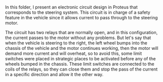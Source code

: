 In this folder, I present an electronic circuit design in Proteus that corresponds to the steering system.
This circuit is in charge of a safety feature in the vehicle since it allows current to pass through to the steering motor. 

The circuit has two relays that are normally open, and in this configuration, the current passes to the motor without any problems. But let's say that when the vehicle is steering to the right, the left wheel bumps into the chassis of the vehicle and the motor continues working, then the motor will demand more current and will overheat, so to avoid this, some limit switches were placed in strategic places to be activated before any of the wheels bumped in the chassis.
These limit switches are connected to the coils of the relays, so they can close them and stop the pass of the current in a specific direction and allow it the other way.

